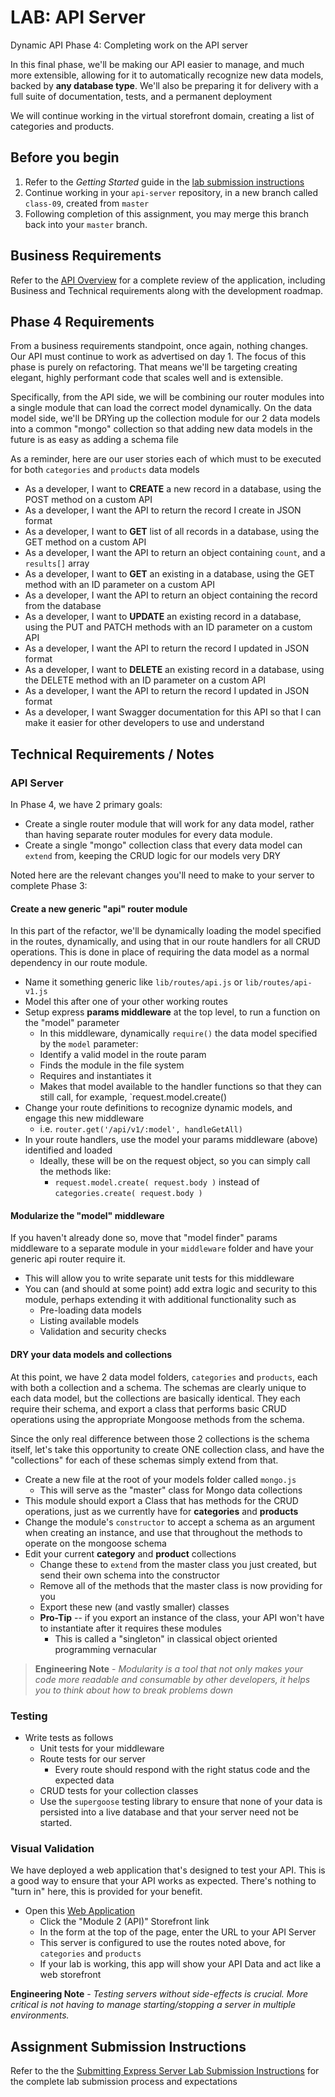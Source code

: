 # LAB: API Server

Dynamic API Phase 4: Completing work on the API server

In this final phase, we'll be making our API easier to manage, and much more extensible, allowing for it to automatically recognize new data models, backed by **any database type**. We'll also be preparing it for delivery with a full suite of documentation, tests, and a permanent deployment

We will continue working in the virtual storefront domain, creating a list of categories and products.

## Before you begin

1. Refer to the *Getting Started* guide  in the [lab submission instructions](../../../reference/submission-instructions/labs/README.md)
1. Continue working in your `api-server` repository, in a new branch called `class-09`, created from `master`
1. Following completion of this assignment, you may merge this branch back into your `master` branch.

## Business Requirements

Refer to the [API Overview](../../apps-and-libraries/api-server/README.md) for a complete review of the application, including Business and Technical requirements along with the development roadmap.

## Phase 4 Requirements

From a business requirements standpoint, once again, nothing changes. Our API must continue to work as advertised on day 1. The focus of this phase is purely on refactoring. That means we'll be targeting creating elegant, highly performant code that scales well and is extensible.

Specifically, from the API side, we will be combining our router modules into a single module that can load the correct model dynamically. On the data model side, we'll be DRYing up the collection module for our 2 data models into a common "mongo" collection so that adding new data models in the future is as easy as adding a schema file

As a reminder, here are our user stories each of which must to be executed for both `categories` and `products` data models

- As a developer, I want to **CREATE** a new record in a database, using the POST method on a custom API
- As a developer, I want the API to return the record I create in JSON format
- As a developer, I want to **GET** list of all records in a database, using the GET method on a custom API
- As a developer, I want the API to return an object containing `count`, and a `results[]` array
- As a developer, I want to **GET** an existing in a database, using the GET method with an ID parameter on a custom API
- As a developer, I want the API to return an object containing the record from the database
- As a developer, I want to **UPDATE** an existing record in a database, using the PUT and PATCH methods with an ID parameter on a custom API
- As a developer, I want the API to return the record I updated in JSON format
- As a developer, I want to **DELETE** an existing record in a database, using the DELETE method with an ID parameter on a custom API
- As a developer, I want the API to return the record I updated in JSON format
- As a developer, I want Swagger documentation for this API so that I can make it easier for other developers to use and understand

## Technical Requirements / Notes

### API Server

In Phase 4, we have 2 primary goals:

- Create a single router module that will work for any data model, rather than having separate router modules for every data module.
- Create a single "mongo" collection class that every data model can `extend` from, keeping the CRUD logic for our models very DRY

Noted here are the relevant changes you'll need to make to your server to complete Phase 3:

#### Create a new generic "api" router module

In this part of the refactor, we'll be dynamically loading the model specified in the routes, dynamically, and using that in our route handlers for all CRUD operations. This is done in place of requiring the data model as a normal dependency in our route module.

- Name it something generic like `lib/routes/api.js` or `lib/routes/api-v1.js`
- Model this after one of your other working routes
- Setup express **params middleware** at the top level, to run a function on the "model" parameter
  - In this middleware, dynamically `require()` the data model specified by the `model` parameter:
  - Identify a valid model in the route param
  - Finds the module in the file system
  - Requires and instantiates it
  - Makes that model available to the handler functions so that they can still call, for example, `request.model.create()
- Change your route definitions to recognize dynamic models, and engage this new middleware
  - i.e. `router.get('/api/v1/:model', handleGetAll)`
- In your route handlers, use the model your params middleware (above) identified and loaded
  - Ideally, these will be on the request object, so you can simply call the methods like:
    - `request.model.create( request.body )` instead of `categories.create( request.body )`

#### Modularize the "model" middleware

If you haven't already done so, move that "model finder" params middleware to a separate module in your `middleware` folder and have your generic api router require it.

- This will allow you to write separate unit tests for this middleware
- You can (and should at some point) add extra logic and security to this module, perhaps extending it with additional functionality such as
  - Pre-loading data models
  - Listing available models
  - Validation and security checks

#### DRY your data models and collections

At this point, we have 2 data model folders, `categories` and `products`, each with both a collection and a schema. The schemas are clearly unique to each data model, but the collections are basically identical. They each require their schema, and export a class that performs basic CRUD operations using the appropriate Mongoose methods from the schema.

Since the only real difference between those 2 collections is the schema itself, let's take this opportunity to create ONE collection class, and have the "collections" for each of these schemas simply extend from that.

- Create a new file at the root of your models folder called `mongo.js`
  - This will serve as the "master" class for Mongo data collections
- This module should export a Class that has methods for the CRUD operations, just as we currently have for **categories** and **products**
- Change the module's `constructor` to accept a schema as an argument when creating an instance, and use that throughout the methods to operate on the mongoose schema
- Edit your current **category** and **product** collections
  - Change these to `extend` from the master class you just created, but send their own schema into the constructor
  - Remove all of the methods that the master class is now providing for you
  - Export these new (and vastly smaller) classes
  - **Pro-Tip** -- if you export an instance of the class, your API won't have to instantiate after it requires these modules
    - This is called a "singleton" in classical object oriented programming vernacular

> **Engineering Note** - *Modularity is a tool that not only makes your code more readable and consumable by other developers, it helps you to think about how to break problems down*

### Testing

- Write tests as follows
  - Unit tests for your middleware
  - Route tests for our server
    - Every route should respond with the right status code and the expected data
  - CRUD tests for your collection classes
  - Use the `supergoose` testing library to ensure that none of your data is persisted into a live database and that your server need not be started.

### Visual Validation

We have deployed a web application that's designed to test your API. This is a good way to ensure that your API works as expected. There's nothing to "turn in" here, this is provided for your benefit.

- Open this [Web Application](https://javascript-401.netlify.app/)
  - Click the "Module 2 (API)" Storefront link
  - In the form at the top of the page, enter the URL to your API Server
  - This server is configured to use the routes noted above, for `categories` and `products`
  - If your lab is working, this app will show your API Data and act like a web storefront

**Engineering Note** - *Testing servers without side-effects is crucial. More critical is not having to manage starting/stopping a server in multiple environments.*

## Assignment Submission Instructions

Refer to the the [Submitting Express Server Lab Submission Instructions](../../../reference/submission-instructions/labs/express-servers.md) for the complete lab submission process and expectations
